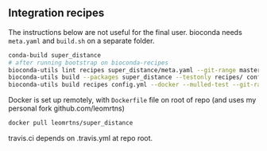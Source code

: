 ## Integration recipes  

The instructions below are not useful for the final user. 
bioconda needs `meta.yaml` and `build.sh` on a separate folder.
```bash
conda-build super_distance
# after running bootstrap on bioconda-recipes
bioconda-utils lint recipes super_distance/meta.yaml --git-range master
bioconda-utils build --packages super_distance --testonly recipes/ config.yml
bioconda-utils build recipes config.yml --docker --mulled-test --git-range master
```
Docker is set up remotely, with `Dockerfile` file on root of repo (and uses my personal fork github.com/leomrtns)
```bash
docker pull leomrtns/super_distance
```
travis.ci depends on .travis.yml at repo root. 

